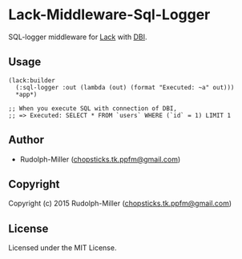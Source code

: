 # Lack-Middleware-Sql-Logger
SQL-logger middleware for [Lack](https://github.com/fukamachi/lack) with [DBI](https://github.com/fukamachi/cl-dbi).

## Usage
```Lisp
(lack:builder
  (:sql-logger :out (lambda (out) (format "Executed: ~a" out)))
  *app*)

;; When you execute SQL with connection of DBI,
;; => Executed: SELECT * FROM `users` WHERE (`id` = 1) LIMIT 1
```

## Author
- Rudolph-Miller (chopsticks.tk.ppfm@gmail.com)

## Copyright
Copyright (c) 2015 Rudolph-Miller (chopsticks.tk.ppfm@gmail.com)

## License
Licensed under the MIT License.
